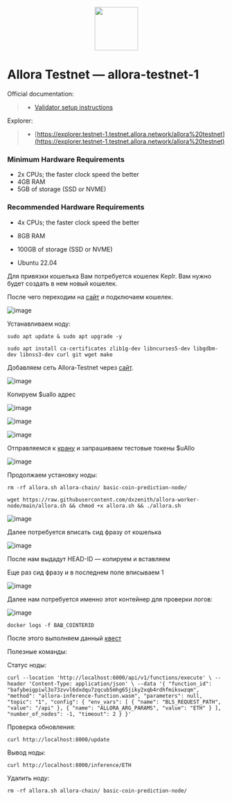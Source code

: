 <p align="center">
  <img height="100" height="auto" src="https://github.com/user-attachments/assets/762e2a94-92e0-4063-874b-dea77488f474">
</p>

# Allora Testnet — allora-testnet-1

Official documentation:
>- [Validator setup instructions](https://docs.allora.network/)

Explorer:
>- [https://explorer.testnet-1.testnet.allora.network/allora%20testnet](https://explorer.testnet-1.testnet.allora.network/allora%20testnet)

### Minimum Hardware Requirements
 - 2x CPUs; the faster clock speed the better
 - 4GB RAM
 - 5GB of storage (SSD or NVME)

### Recommended Hardware Requirements 
 - 4x CPUs; the faster clock speed the better
 - 8GB RAM
 - 100GB of storage (SSD or NVME)

 - Ubuntu 22.04

Для привязки кошелька Вам потребуется кошелек Keplr. Вам нужно будет создать в нем новый кошелек.

После чего переходим на [сайт](https://app.allora.network?ref=eyJyZWZlcnJlcl9pZCI6ImI0MzkyYmFlLTAwMDQtNDFjNS1iZWViLWVjMmYzYjM3ZDEyYSJ9) и подключаем кошелек.

![image](https://github.com/user-attachments/assets/ef272e71-f3e2-41d9-b9be-f5606ab68cd3)

Устанавливаем ноду:

``sudo apt update & sudo apt upgrade -y``

``sudo apt install ca-certificates zlib1g-dev libncurses5-dev libgdbm-dev libnss3-dev curl git wget make``

Добавляем сеть Allora-Testnet через [сайт](https://explorer.testnet.allora.network/wallet/keplr?chain=testnet).

![image](https://github.com/user-attachments/assets/4c60a01c-2089-4362-94e0-b3c57f3b481a)

Копируем $uallo адрес

![image](https://github.com/user-attachments/assets/54002a57-99ae-43be-a785-58da68ba41bd)

![image](https://github.com/user-attachments/assets/1a814b40-71a9-4879-ba28-5780de03e08a)

![image](https://github.com/user-attachments/assets/2d003f90-643d-4898-b506-d3c47d3ae31c)

Отправляемся к [крану](https://faucet.testnet.allora.network) и запрашиваем тестовые токены $uAllo

![image](https://github.com/user-attachments/assets/228eb133-a922-4b7c-87f2-1c6348af0829)

Продолжаем установку ноды:

``rm -rf allora.sh allora-chain/ basic-coin-prediction-node/``

``wget https://raw.githubusercontent.com/dxzenith/allora-worker-node/main/allora.sh && chmod +x allora.sh && ./allora.sh``

![image](https://github.com/user-attachments/assets/277c6707-7074-4c56-8ad8-98c3e5a9207c)

Далее потребуется вписать сид фразу от кошелька

![image](https://github.com/user-attachments/assets/778d5c64-9e91-486d-8136-541778924e5e)

После нам выдадут HEAD-ID — копируем и вставляем

Еще раз сид фразу и в последнем поле вписываем 1

![image](https://github.com/user-attachments/assets/87f94d78-8c52-4193-9bd8-d7e0231aae57)

Далее нам потребуется именно этот контейнер для проверки логов:

![image](https://github.com/user-attachments/assets/756d823c-a2f0-4bb1-a07b-878a565df8e7)

``docker logs -f ВАШ_COINTERID``

После этого выполняем данный [квест](https://app.galxe.com/quest/AlloraNetwork/GCps2tzW3B)

Полезные команды:

Статус ноды:

``curl --location 'http://localhost:6000/api/v1/functions/execute' \
--header 'Content-Type: application/json' \
--data '{
    "function_id": "bafybeigpiwl3o73zvvl6dxdqu7zqcub5mhg65jiky2xqb4rdhfmikswzqm",
    "method": "allora-inference-function.wasm",
    "parameters": null,
    "topic": "1",
    "config": {
        "env_vars": [
            {
                "name": "BLS_REQUEST_PATH",
                "value": "/api"
            },
            {
                "name": "ALLORA_ARG_PARAMS",
                "value": "ETH"
            }
        ],
        "number_of_nodes": -1,
        "timeout": 2
    }
}'``

Проверка обновления:

``curl http://localhost:8000/update``

Вывод ноды:

``curl http://localhost:8000/inference/ETH``

Удалить ноду:

``rm -rf allora.sh allora-chain/ basic-coin-prediction-node/``









